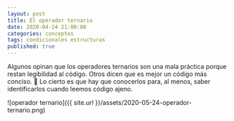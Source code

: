 ```yaml
---
layout: post
title: El operador ternario
date: 2020-04-24 21:00:00
categories: conceptos
tags: condicionales estructuras
published: true
---
```



Algunos opinan que los operadores ternarios son una mala práctica porque restan legibilidad al código. Otros dicen que es mejor un código más conciso. 🤨
Lo cierto es que hay que conocerlos para, al menos, saber identificarlos cuando leemos código ajeno.


![operador ternario]({{ site.url }}/assets/2020-05-24-operador-ternario.png)
